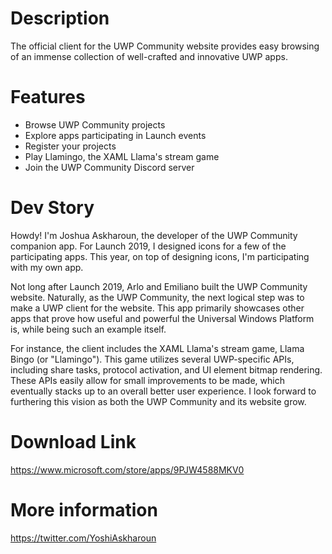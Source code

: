 # Description
The official client for the UWP Community website provides easy browsing of an immense collection of well-crafted and innovative UWP apps. 

# Features
* Browse UWP Community projects
* Explore apps participating in Launch events
* Register your projects
* Play Llamingo, the XAML Llama's stream game
* Join the UWP Community Discord server

# Dev Story
Howdy! I'm Joshua Askharoun, the developer of the UWP Community companion app. For Launch 2019, I designed icons for a few of the participating apps. This year, on top of designing icons, I'm participating with my own app.

Not long after Launch 2019, Arlo and Emiliano built the UWP Community website. Naturally, as the UWP Community, the next logical step was to make a UWP client for the website. This app primarily showcases other apps that prove how useful and powerful the Universal Windows Platform is, while being such an example itself.

For instance, the client includes the XAML Llama's stream game, Llama Bingo (or "Llamingo"). This game utilizes several UWP-specific APIs, including share tasks, protocol activation, and UI element bitmap rendering. These APIs easily allow for small improvements to be made, which eventually stacks up to an overall better user experience.
I look forward to furthering this vision as both the UWP Community and its website grow.


# Download Link
https://www.microsoft.com/store/apps/9PJW4588MKV0

# More information
https://twitter.com/YoshiAskharoun
